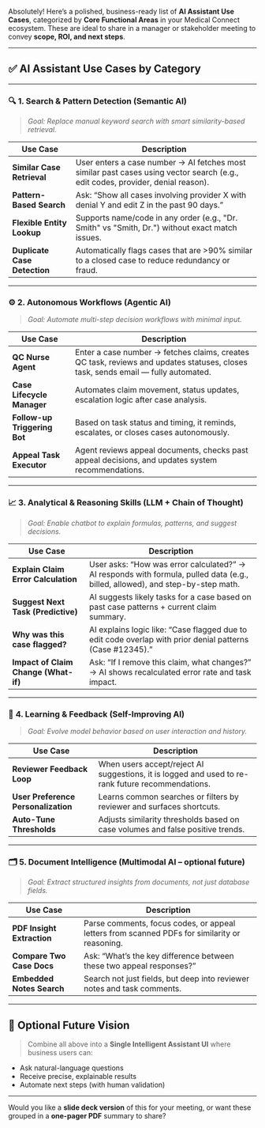Absolutely! Here’s a polished, business-ready list of **AI Assistant Use Cases**, categorized by **Core Functional Areas** in your Medical Connect ecosystem. These are ideal to share in a manager or stakeholder meeting to convey **scope, ROI, and next steps**.

---

## ✅ **AI Assistant Use Cases by Category**

---

### 🔍 **1. Search & Pattern Detection (Semantic AI)**  
> _Goal: Replace manual keyword search with smart similarity-based retrieval._

| Use Case | Description |
|----------|-------------|
| **Similar Case Retrieval** | User enters a case number → AI fetches most similar past cases using vector search (e.g., edit codes, provider, denial reason). |
| **Pattern-Based Search** | Ask: “Show all cases involving provider X with denial Y and edit Z in the past 90 days.” |
| **Flexible Entity Lookup** | Supports name/code in any order (e.g., "Dr. Smith" vs "Smith, Dr.") without exact match issues. |
| **Duplicate Case Detection** | Automatically flags cases that are >90% similar to a closed case to reduce redundancy or fraud. |

---

### ⚙️ **2. Autonomous Workflows (Agentic AI)**  
> _Goal: Automate multi-step decision workflows with minimal input._

| Use Case | Description |
|----------|-------------|
| **QC Nurse Agent** | Enter a case number → fetches claims, creates QC task, reviews and updates statuses, closes task, sends email — fully automated. |
| **Case Lifecycle Manager** | Automates claim movement, status updates, escalation logic after case analysis. |
| **Follow-up Triggering Bot** | Based on task status and timing, it reminds, escalates, or closes cases autonomously. |
| **Appeal Task Executor** | Agent reviews appeal documents, checks past appeal decisions, and updates system recommendations. |

---

### 📈 **3. Analytical & Reasoning Skills (LLM + Chain of Thought)**  
> _Goal: Enable chatbot to explain formulas, patterns, and suggest decisions._

| Use Case | Description |
|----------|-------------|
| **Explain Claim Error Calculation** | User asks: “How was error calculated?” → AI responds with formula, pulled data (e.g., billed, allowed), and step-by-step math. |
| **Suggest Next Task (Predictive)** | AI suggests likely tasks for a case based on past case patterns + current claim summary. |
| **Why was this case flagged?** | AI explains logic like: “Case flagged due to edit code overlap with prior denial patterns (Case #12345).” |
| **Impact of Claim Change (What-if)** | Ask: “If I remove this claim, what changes?” → AI shows recalculated error rate and task impact. |

---

### 🧠 **4. Learning & Feedback (Self-Improving AI)**  
> _Goal: Evolve model behavior based on user interaction and history._

| Use Case | Description |
|----------|-------------|
| **Reviewer Feedback Loop** | When users accept/reject AI suggestions, it is logged and used to re-rank future recommendations. |
| **User Preference Personalization** | Learns common searches or filters by reviewer and surfaces shortcuts. |
| **Auto-Tune Thresholds** | Adjusts similarity thresholds based on case volumes and false positive trends. |

---

### 🗂️ **5. Document Intelligence (Multimodal AI – optional future)**  
> _Goal: Extract structured insights from documents, not just database fields._

| Use Case | Description |
|----------|-------------|
| **PDF Insight Extraction** | Parse comments, focus codes, or appeal letters from scanned PDFs for similarity or reasoning. |
| **Compare Two Case Docs** | Ask: “What’s the key difference between these two appeal responses?” |
| **Embedded Notes Search** | Search not just fields, but deep into reviewer notes and task comments. |

---

## 🚀 **Optional Future Vision**
> Combine all above into a **Single Intelligent Assistant UI** where business users can:
- Ask natural-language questions  
- Receive precise, explainable results  
- Automate next steps (with human validation)

---

Would you like a **slide deck version** of this for your meeting, or want these grouped in a **one-pager PDF** summary to share?
